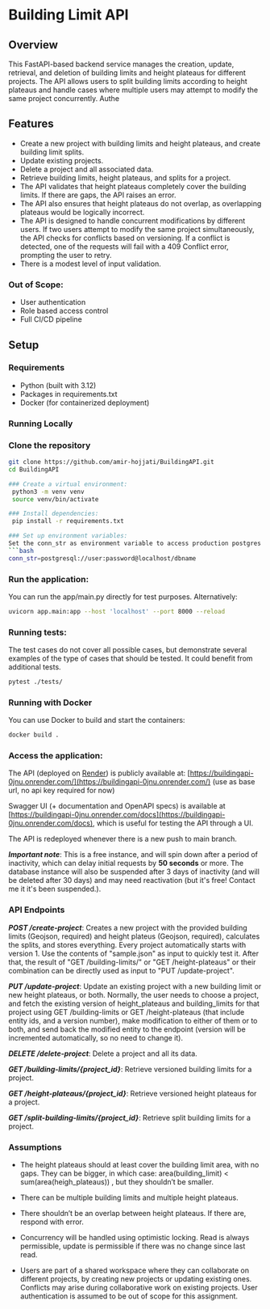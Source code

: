 # Building Limit API

## Overview

This FastAPI-based backend service manages the creation, update, retrieval, and deletion of building limits and height plateaus for different projects. The API allows users to split building limits according to height plateaus and handle cases where multiple users may attempt to modify the same project concurrently. Authe

## Features

- Create a new project with building limits and height plateaus, and create building limit splits.
- Update existing projects.
- Delete a project and all associated data.
- Retrieve building limits, height plateaus, and splits for a project.
- The API validates that height plateaus completely cover the building limits. If there are gaps, the API raises an error.
- The API also ensures that height plateaus do not overlap, as overlapping plateaus would be logically incorrect.
- The API is designed to handle concurrent modifications by different users. If two users attempt to modify the same project simultaneously, the API checks for conflicts based on versioning. If a conflict is detected, one of the requests will fail with a 409 Conflict error, prompting the user to retry.
- There is a modest level of input validation.

### Out of Scope:
- User authentication
- Role based access control
- Full CI/CD pipeline

## Setup

### Requirements

- Python (built with 3.12)
- Packages in requirements.txt
- Docker (for containerized deployment)

### Running Locally

### Clone the repository
   ```bash
   git clone https://github.com/amir-hojjati/BuildingAPI.git
   cd BuildingAPI

### Create a virtual environment:
    python3 -m venv venv
    source venv/bin/activate

### Install dependencies:
    pip install -r requirements.txt

### Set up environment variables:
Set the conn_str as environment variable to access production postgres database. If not set, local sqlite will be used as default, which is enough for running the tests and dev work, but a postgres instance on [Render](https://render.com/) is deployed for production.
```bash    
conn_str=postgresql://user:password@localhost/dbname
```

### Run the application:
You can run the app/main.py directly for test purposes. Alternatively:
```bash    
uvicorn app.main:app --host 'localhost' --port 8000 --reload
```
### Running tests:
The test cases do not cover all possible cases, but demonstrate several examples of the type of cases that should be tested. It could benefit from additional tests.
```bash
pytest ./tests/
```

### Running with Docker
You can use Docker to build and start the containers:
```bash
docker build .
```

### Access the application:

The API (deployed on [Render](https://render.com/)) is publicly available at: [https://buildingapi-0jnu.onrender.com/](https://buildingapi-0jnu.onrender.com/) (use as base url, no api key required for now)

Swagger UI (+ documentation and OpenAPI specs) is available at [https://buildingapi-0jnu.onrender.com/docs](https://buildingapi-0jnu.onrender.com/docs), which is useful for testing the API through a UI.

The API is redeployed whenever there is a new push to main branch.

***Important note***: This is a free instance, and will spin down after a period of inactivity, which can delay initial requests by **50 seconds** or more. The database instance will also be suspended after 3 days of inactivity (and will be deleted after 30 days) and may need reactivation (but it's free! Contact me it it's been suspended.).

### API Endpoints

***POST /create-project***: Creates a new project with the provided building limits (Geojson, required) and height plateus (Geojson, required), calculates the splits, and stores everything. Every project automatically starts with version 1. Use the contents of "sample.json" as input to quickly test it. After that, the result of "GET /building-limits/" or "GET /height-plateaus" or their combination can be directly used as input to "PUT /update-project".

***PUT /update-project***: Update an existing project with a new building limit or new height plateaus, or both. Normally, the user needs to choose a project, and fetch the existing version of height_plateaus and building_limits for that project using GET /building-limits or GET /height-plateaus (that include entity ids, and a version number), make modification to either of them or to both, and send back the modified entity to the endpoint (version will be incremented automatically, so no need to change it).

***DELETE /delete-project***: Delete a project and all its data.

***GET /building-limits/{project_id}***: Retrieve versioned building limits for a project.

***GET /height-plateaus/{project_id}***: Retrieve versioned height plateaus for a project.

***GET /split-building-limits/{project_id}***: Retrieve split building limits for a project.


### Assumptions
- The height plateaus should at least cover the building limit area, with no gaps. They can be bigger, in which case: area(building_limit) < sum(area(heigh_plateaus)) , but they shouldn’t be smaller.


- There can be multiple building limits and multiple height plateaus.


- There shouldn’t be an overlap between height plateaus. If there are, respond with error.


- Concurrency will be handled using optimistic locking. Read is always permissible, update is permissible if there was no change since last read.


- Users are part of a shared workspace where they can collaborate on different projects, by creating new projects or updating existing ones. Conflicts may arise during collaborative work on existing projects. User authentication is assumed to be out of scope for this assignment.
